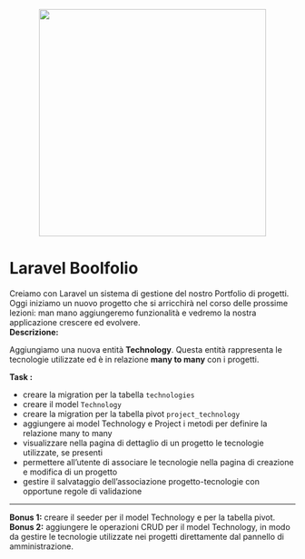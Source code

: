 <p align="center"><a href="https://laravel.com" target="_blank"><img src="https://raw.githubusercontent.com/laravel/art/master/logo-lockup/5%20SVG/2%20CMYK/1%20Full%20Color/laravel-logolockup-cmyk-red.svg" width="400"></a></p>

# Laravel Boolfolio

Creiamo con Laravel un sistema di gestione del nostro Portfolio di progetti.
Oggi iniziamo un nuovo progetto che si arricchirà nel corso delle prossime lezioni: man mano aggiungeremo funzionalità e vedremo la nostra applicazione crescere ed evolvere.  
**Descrizione:**  

Aggiungiamo una nuova entità **Technology**. Questa entità rappresenta le tecnologie utilizzate ed è in relazione **many to many** con i progetti.

**Task :** 
- creare la migration per la tabella `technologies`
- creare il model `Technology`
- creare la migration per la tabella pivot `project_technology`
- aggiungere ai model Technology e Project i metodi per definire la relazione many to many
- visualizzare nella pagina di dettaglio di un progetto le tecnologie utilizzate, se presenti
- permettere all’utente di associare le tecnologie nella pagina di creazione e modifica di un progetto
- gestire il salvataggio dell’associazione progetto-tecnologie con opportune regole di validazione
---
**Bonus 1:**
creare il seeder per il model Technology e per la tabella pivot.  
**Bonus 2:**
aggiungere le operazioni CRUD per il model Technology, in modo da gestire le tecnologie utilizzate nei progetti direttamente dal pannello di amministrazione.
